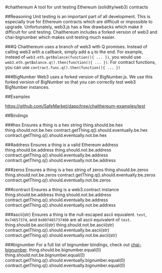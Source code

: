 #chaithereum
A tool for unit testing Ethereum (solidity/web3) contracts

##Reasoning
Unit testing is an important part of all development. This is especially true for Ethereum contracts which are difficult or impossible to upgrade. Unfortunately, web3.js has a few drawbacks which make it difficult for unit testing. Chaithereum includes a forked version of web3 and chai-bignumber which makes unit testing much easier.

###Q
Chaithereum uses a branch of web3 with Q promises. Instead of calling web3 with a callback, simply add a `q` to the end. For example, instead of `web3.eth.getBalance(function(){ ... })`, you would use `web3.eth.getBalance.q().then(function(){ ... })`. For contract functions, you can use `contract.func.q().then(function(){ ... })`

###BigNumber
Web3 uses a forked version of BigNumber.js. We use this forked version of BigNumber so that you can correctly test web3 BigNumber instances.

##Examples

https://github.com/SafeMarket/dapp/tree/chaithereum-examples/test

##Bindings

###hex
Ensures a thing is a hex string
    thing.should.be.hex
    thing.should.not.be.hex
    contract.getThing.q().should.eventually.be.hex
    contract.getThing.q().should.eventually.not.be.hex

###address
Ensures a thing is a valid Ethereum address
    thing.should.be.address
    thing.should.not.be.address
    contract.getThing.q().should.eventually.be.address
    contract.getThing.q().should.eventually.not.be.address

###zeros
Ensures a thing is a hex string of zeros
    thing.should.be.zeros
    thing.should.not.be.zeros
    contract.getThing.q().should.eventually.be.zeros
    contract.getThing.q().should.eventually.not.be.zeros

###contract
Ensures a thing is a web3.contract instance
    thing.should.be.address
    thing.should.not.be.address
    contract.getThing.q().should.eventually.be.address
    contract.getThing.q().should.eventually.not.be.address

###ascii(str)
Ensures a thing is the null-escaped ascii equvalent. `test`, `0x74657374`, and `0x007465737400` are all ascii equivalent of `test`.
    thing.should.be.ascii(str)
    thing.should.not.be.ascii(str)
    contract.getThing.q().should.eventually.be.ascii(str)
    contract.getThing.q().should.eventually.not.be.ascii(str)

###bignumber
For a full list of bignumber bindings, check out [chai-bignumber](https://github.com/safemarket/chai-bignumber/tree/custom-bignumber).
	thing.should.be.bignumber.equal(0)
    thing.should.not.be.bignumber.equal(0)
    contract.getThing.q().should.eventually.bignumber.equal(0)
    contract.getThing.q().should.eventually.bignumber.equal(0)
